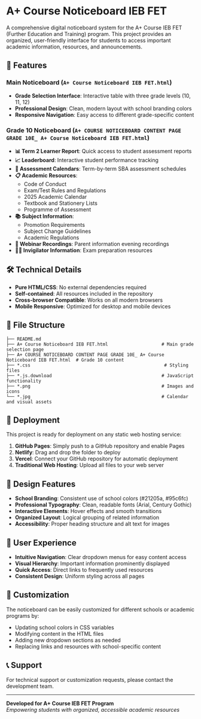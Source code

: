 # A+ Course Noticeboard IEB FET

A comprehensive digital noticeboard system for the A+ Course IEB FET (Further Education and Training) program. This project provides an organized, user-friendly interface for students to access important academic information, resources, and announcements.

## 🎯 Features

### Main Noticeboard (`A+ Course Noticeboard IEB FET.html`)
- **Grade Selection Interface**: Interactive table with three grade levels (10, 11, 12)
- **Professional Design**: Clean, modern layout with school branding colors
- **Responsive Navigation**: Easy access to different grade-specific content

### Grade 10 Noticeboard (`A+ COURSE NOTICEBOARD CONTENT PAGE GRADE 10E_ A+ Course Noticeboard IEB FET.html`)
- **📊 Term 2 Learner Report**: Quick access to student assessment reports
- **📈 Leaderboard**: Interactive student performance tracking
- **📅 Assessment Calendars**: Term-by-term SBA assessment schedules
- **📋 Academic Resources**: 
  - Code of Conduct
  - Exam/Test Rules and Regulations
  - 2025 Academic Calendar
  - Textbook and Stationery Lists
  - Programme of Assessment
- **📚 Subject Information**: 
  - Promotion Requirements
  - Subject Change Guidelines
  - Academic Regulations
- **🎥 Webinar Recordings**: Parent information evening recordings
- **👨‍🏫 Invigilator Information**: Exam preparation resources

## 🛠️ Technical Details

- **Pure HTML/CSS**: No external dependencies required
- **Self-contained**: All resources included in the repository
- **Cross-browser Compatible**: Works on all modern browsers
- **Mobile Responsive**: Optimized for desktop and mobile devices

## 📁 File Structure

```
├── README.md
├── A+ Course Noticeboard IEB FET.html                    # Main grade selection page
├── A+ COURSE NOTICEBOARD CONTENT PAGE GRADE 10E_ A+ Course Noticeboard IEB FET.html  # Grade 10 content
├── *.css                                                  # Styling files
├── *.js.download                                         # JavaScript functionality
├── *.png                                                 # Images and icons
└── *.jpg                                                 # Calendar and visual assets
```

## 🚀 Deployment

This project is ready for deployment on any static web hosting service:

1. **GitHub Pages**: Simply push to a GitHub repository and enable Pages
2. **Netlify**: Drag and drop the folder to deploy
3. **Vercel**: Connect your GitHub repository for automatic deployment
4. **Traditional Web Hosting**: Upload all files to your web server

## 🎨 Design Features

- **School Branding**: Consistent use of school colors (#21205a, #95c6fc)
- **Professional Typography**: Clean, readable fonts (Arial, Century Gothic)
- **Interactive Elements**: Hover effects and smooth transitions
- **Organized Layout**: Logical grouping of related information
- **Accessibility**: Proper heading structure and alt text for images

## 📱 User Experience

- **Intuitive Navigation**: Clear dropdown menus for easy content access
- **Visual Hierarchy**: Important information prominently displayed
- **Quick Access**: Direct links to frequently used resources
- **Consistent Design**: Uniform styling across all pages

## 🔧 Customization

The noticeboard can be easily customized for different schools or academic programs by:
- Updating school colors in CSS variables
- Modifying content in the HTML files
- Adding new dropdown sections as needed
- Replacing links and resources with school-specific content

## 📞 Support

For technical support or customization requests, please contact the development team.

---

**Developed for A+ Course IEB FET Program**  
*Empowering students with organized, accessible academic resources* 